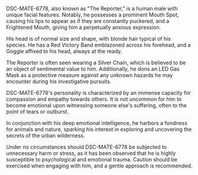 DSC-MATE-6778, also known as "The Reporter," is a human male with unique facial features. Notably, he possesses a prominent Mouth Spot, causing his lips to appear as if they are constantly puckered, and a Frightened Mouth, giving him a perpetually anxious expression. 

His head is of normal size and shape, with blonde hair typical of his species. He has a Red Victory Band emblazoned across his forehead, and a Goggle affixed to his head, always at the ready.

The Reporter is often seen wearing a Silver Chain, which is believed to be an object of sentimental value to him. Additionally, he dons an LED Gas Mask as a protective measure against any unknown hazards he may encounter during his investigative pursuits.

DSC-MATE-6778's personality is characterized by an immense capacity for compassion and empathy towards others. It is not uncommon for him to become emotional upon witnessing someone else's suffering, often to the point of tears or outburst. 

In conjunction with his deep emotional intelligence, he harbors a fondness for animals and nature, sparking his interest in exploring and uncovering the secrets of the urban wilderness.

Under no circumstances should DSC-MATE-6778 be subjected to unnecessary harm or stress, as it has been observed that he is highly susceptible to psychological and emotional trauma. Caution should be exercised when engaging with him, and a gentle approach is recommended.